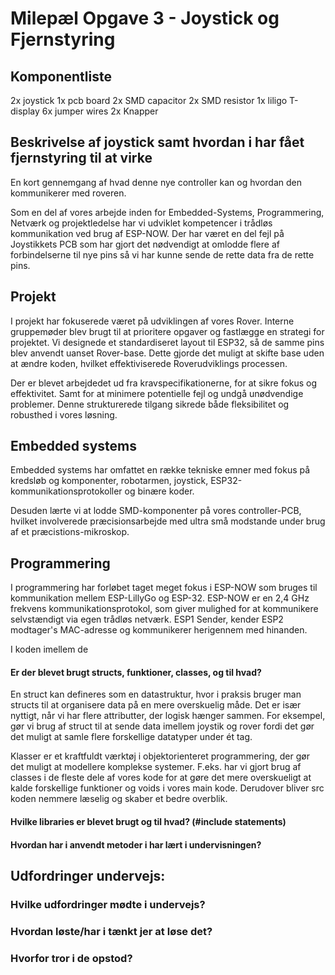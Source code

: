 # Milepæl Opgave 3 - Joystick og Fjernstyring

## Komponentliste 

2x joystick
1x pcb board
2x SMD capacitor
2x SMD resistor
1x liligo T-display
6x jumper wires
2x Knapper 


## Beskrivelse af joystick samt hvordan i har fået fjernstyring til at virke

En kort gennemgang af hvad denne nye controller kan og hvordan den kommunikerer med roveren.

Som en del af vores arbejde inden for Embedded-Systems, Programmering, Netværk og projektledelse har vi udviklet kompetencer i trådløs kommunikation ved brug af ESP-NOW. Der har været en del fejl på Joystikkets PCB som har gjort det nødvendigt at omlodde flere af forbindelserne til nye pins så vi har kunne sende de rette data fra de rette pins. 

## Projekt
I projekt har fokuserede været på udviklingen af vores Rover. Interne gruppemøder blev brugt til at prioritere opgaver og fastlægge en strategi for projektet. Vi designede et standardiseret layout til ESP32, så de samme pins blev anvendt uanset Rover-base. Dette gjorde det muligt at skifte base uden at ændre koden, hvilket effektiviserede Roverudviklings processen.

Der er blevet arbejdedet ud fra kravspecifikationerne, for at sikre fokus og effektivitet. Samt for at minimere potentielle fejl og undgå unødvendige problemer. Denne strukturerede tilgang sikrede både fleksibilitet og robusthed i vores løsning.

## Embedded systems 
Embedded systems har omfattet en række tekniske emner med fokus på kredsløb og komponenter, robotarmen, joystick, ESP32-kommunikationsprotokoller og binære koder. 

Desuden lærte vi at lodde SMD-komponenter på vores controller-PCB, hvilket involverede præcisionsarbejde med ultra små modstande under brug af et præcistions-mikroskop. 

## Programmering
I programmering har forløbet taget meget fokus i ESP-NOW som bruges til kommunikation mellem ESP-LillyGo og ESP-32. ESP-NOW er en 2,4 GHz frekvens kommunikationsprotokol, som giver mulighed for at kommunikere selvstændigt via egen trådløs netværk. ESP1 Sender, kender ESP2 modtager's MAC-adresse og kommunikerer herigennem med hinanden. 

I koden imellem de 


#### Er der blevet brugt structs, funktioner, classes, og til hvad?

En struct kan defineres som en datastruktur, hvor i praksis bruger man structs til at organisere data på en mere overskuelig måde. Det er især nyttigt, når vi har flere attributter, der logisk hænger sammen. For eksempel, gør vi brug af struct til at sende data imellem joystik og rover fordi det gør det muligt at samle flere forskellige datatyper under ét tag. 

Klasser er et kraftfuldt værktøj i objektorienteret programmering, der gør det muligt at modellere komplekse systemer. F.eks. har vi gjort brug af classes i de fleste dele af vores kode for at gøre det mere overskueligt at kalde forskellige funktioner og voids i vores main kode. Derudover bliver src koden nemmere læselig og skaber et bedre overblik. 



#### Hvilke libraries er blevet brugt og til hvad? (#include statements)

#### Hvordan har i anvendt metoder i har lært i undervisningen?


## Udfordringer undervejs:

### Hvilke udfordringer mødte i undervejs?

### Hvordan løste/har i tænkt jer at løse det?

### Hvorfor tror i de opstod?

